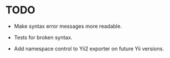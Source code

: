 TODO
====

*   Make syntax error messages more readable.

*   Tests for broken syntax.

*   Add namespace control to Yii2 exporter on future Yii versions.
